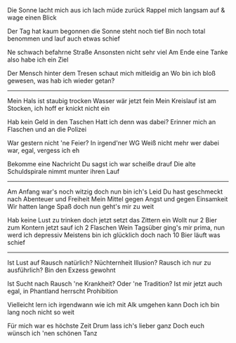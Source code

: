 Die Sonne lacht mich aus
ich lach müde zurück
Rappel mich langsam auf & wage einen Blick

Der Tag hat kaum begonnen
die Sonne steht noch tief
Bin noch total benommen und lauf auch etwas schief

Ne schwach befahrne Straße
Ansonsten nicht sehr viel
Am Ende eine Tanke also habe ich ein Ziel

Der Mensch hinter dem Tresen
schaut mich mitleidig an
Wo bin ich bloß gewesen, was hab ich wieder getan?

--------------------------

Mein Hals ist staubig trocken
Wasser wär jetzt fein
Mein Kreislauf ist am Stocken, ich hoff er knickt nicht ein 

Hab kein Geld in den Taschen
Hatt ich denn was dabei?
Erinner mich an Flaschen und an die Polizei

War gestern nicht 'ne Feier?
In irgend'ner WG
Weiß nicht mehr wer dabei war, egal, vergess ich eh

Bekomme eine Nachricht
Du sagst ich war scheiße drauf
Die alte Schuldspirale nimmt munter ihren Lauf

--------------------------

Am Anfang war's noch witzig doch nun bin ich's Leid
Du hast geschmeckt nach Abenteuer und Freiheit
Mein Mittel gegen Angst und gegen Einsamkeit
Wir hatten lange Spaß doch nun geht's mir zu weit

Hab keine Lust zu trinken doch jetzt setzt das Zittern ein
Wollt nur 2 Bier zum Kontern jetzt sauf ich 2 Flaschen Wein
Tagsüber ging's mir prima, nun werd ich depressiv
Meistens bin ich glücklich doch nach 10 Bier läuft was schief

------------------------

Ist Lust auf Rausch natürlich?
Nüchternheit Illusion?
Rausch ich nur zu ausführlich? Bin den Exzess gewohnt

Ist Sucht nach Rausch 'ne Krankheit?
Oder 'ne Tradition?
Ist mir jetzt auch egal, in Phantland herrscht Prohibition

Vielleicht lern ich irgendwann
wie ich mit Alk umgehen kann
Doch ich bin lang noch nicht so weit

Für mich war es höchste Zeit
Drum lass ich's lieber ganz
Doch euch wünsch ich 'nen schönen Tanz







